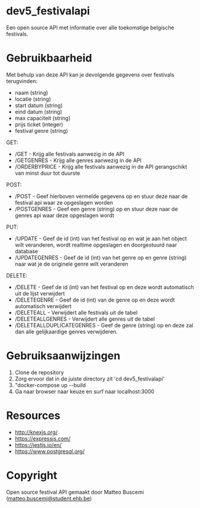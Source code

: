 # dev5_festivalapi
Een open source API met informatie over alle toekomstige belgische festivals.

# Gebruikbaarheid
Met behulp van deze API kan je devolgende gegevens over festivals terugvinden:
- naam (string)
- locatie (string)
- start datum (string)
- eind datum (string)
- max capaciteit (string)
- prijs ticket (integer)
- festival genre (string)

GET:

- /GET - Krijg alle festivals aanwezig in de API
- /GETGENRES - Krijg alle genres aanwezig in de API
- /ORDERBYPRICE - Krijg alle festivals aanwezig in de API gerangschikt van minst duur tot duurste


POST:

- /POST - Geef hierboven vermelde gegevens op en stuur deze naar de festival api waar ze opgeslagen worden
- /POSTGENRES - Geef een genre (string) op en stuur deze naar de genres api waar deze opgeslagen wordt

PUT:

- /UPDATE - Geef de id (int) van het festival op en wat je aan het object wilt veranderen, wordt realtime opgeslagen en doorgestuurd naar database
- /UPDATEGENRES - Geef de id (int) van het genre op en genre (string) naar wat je de originele genre wilt veranderen

DELETE:

- /DELETE - Geef de id (int) van het festival op en deze wordt automatisch uit de lijst verwijdert
- /DELETEGENRE - Geef de id (int) van de genre op en deze wordt automatisch verwijdert
- /DELETEALL - Verwijdert alle festivals uit de tabel
- /DELETEALLGENRES - Verwijdert alle genres uit de tabel
- /DELETEALLDUPLICATEGENRES - Geef de genre (string) op en deze zal dan alle gelijkaardige genres verwijderen.

# Gebruiksaanwijzingen
1. Clone de repository
2. Zorg ervoor dat in de juiste directory zit 'cd dev5_festivalapi'
3. "docker-compose up --build
5. Ga naar browser naar keuze en surf naar localhost:3000

# Resources
- http://knexjs.org/
- https://expressjs.com/
- https://jestjs.io/en/
- https://www.postgresql.org/

# Copyright
Open source festival API gemaakt door Matteo Buscemi (matteo.buscemi@student.ehb.be)
